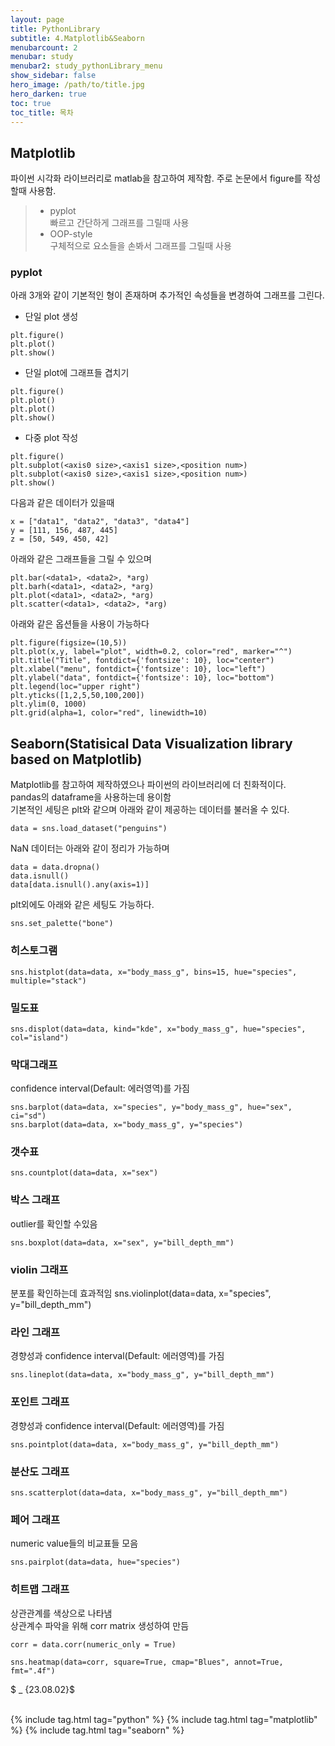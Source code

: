 ```yaml
---
layout: page
title: PythonLibrary
subtitle: 4.Matplotlib&Seaborn
menubarcount: 2
menubar: study
menubar2: study_pythonLibrary_menu
show_sidebar: false
hero_image: /path/to/title.jpg
hero_darken: true
toc: true
toc_title: 목차
---
```

## **Matplotlib**
파이썬 시각화 라이브러리로 matlab을 참고하여 제작함.
주로 논문에서 figure를 작성할때 사용함.
> * pyplot  
> 빠르고 간단하게 그래프를 그릴때 사용  
> * OOP-style  
> 구체적으로 요소들을 손봐서 그래프를 그릴때 사용

### **pyplot**
아래 3개와 같이 기본적인 형이 존재하며 추가적인 속성들을 변경하여 그래프를 그린다.

* 단일 plot 생성
```
plt.figure()  
plt.plot()  
plt.show()  
```
* 단일 plot에 그래프들 겹치기
```
plt.figure()  
plt.plot()  
plt.plot()  
plt.show()  
```
* 다중 plot 작성
```
plt.figure()  
plt.subplot(<axis0 size>,<axis1 size>,<position num>)
plt.subplot(<axis0 size>,<axis1 size>,<position num>)
plt.show()  
```  

다음과 같은 데이터가 있을때  
```
x = ["data1", "data2", "data3", "data4"]  
y = [111, 156, 487, 445]  
z = [50, 549, 450, 42]  
```
아래와 같은 그래프들을 그릴 수 있으며
```
plt.bar(<data1>, <data2>, *arg)  
plt.barh(<data1>, <data2>, *arg)  
plt.plot(<data1>, <data2>, *arg)  
plt.scatter(<data1>, <data2>, *arg)  
```
아래와 같은 옵션들을 사용이 가능하다
```
plt.figure(figsize=(10,5))  
plt.plot(x,y, label="plot", width=0.2, color="red", marker="^")  
plt.title("Title", fontdict={'fontsize': 10}, loc="center")  
plt.xlabel("menu", fontdict={'fontsize': 10}, loc="left")  
plt.ylabel("data", fontdict={'fontsize': 10}, loc="bottom")  
plt.legend(loc="upper right")  
plt.yticks([1,2,5,50,100,200])  
plt.ylim(0, 1000)  
plt.grid(alpha=1, color="red", linewidth=10)  
```

## **Seaborn(Statisical Data Visualization library based on Matplotlib)**
Matplotlib를 참고하여 제작하였으나 파이썬의 라이브러리에 더 친화적이다.  
pandas의 dataframe을 사용하는데 용이함  
기본적인 세팅은 plt와 같으며 아래와 같이 제공하는 데이터를 불러올 수 있다.
```
data = sns.load_dataset("penguins")
```
NaN 데이터는 아래와 같이 정리가 가능하며
```
data = data.dropna()  
data.isnull()  
data[data.isnull().any(axis=1)]
```
plt외에도 아래와 같은 세팅도 가능하다.
```
sns.set_palette("bone")
```

### **히스토그램**
```
sns.histplot(data=data, x="body_mass_g", bins=15, hue="species", multiple="stack")
```

### **밀도표**
```
sns.displot(data=data, kind="kde", x="body_mass_g", hue="species", col="island")
```

### **막대그래프**
confidence interval(Default: 에러영역)를 가짐
```
sns.barplot(data=data, x="species", y="body_mass_g", hue="sex", ci="sd")
sns.barplot(data=data, x="body_mass_g", y="species")
```

### **갯수표**
```
sns.countplot(data=data, x="sex")
```

### **박스 그래프**
outlier를 확인할 수있음
```
sns.boxplot(data=data, x="sex", y="bill_depth_mm")
```

### **violin 그래프**
분포를 확인하는데 효과적임
sns.violinplot(data=data, x="species", y="bill_depth_mm")

### **라인 그래프**
경향성과 confidence interval(Default: 에러영역)를 가짐
```
sns.lineplot(data=data, x="body_mass_g", y="bill_depth_mm")
```

### **포인트 그래프**
경향성과 confidence interval(Default: 에러영역)를 가짐
```
sns.pointplot(data=data, x="body_mass_g", y="bill_depth_mm")
```

### **분산도 그래프**
```
sns.scatterplot(data=data, x="body_mass_g", y="bill_depth_mm")
```

### **페어 그래프**
numeric value들의 비교표들 모음
```
sns.pairplot(data=data, hue="species")
```

### **히트맵 그래프**
상관관계를 색상으로 나타냄  
상관계수 파악을 위해 corr matrix 생성하여 만듬  
```
corr = data.corr(numeric_only = True)

sns.heatmap(data=corr, square=True, cmap="Blues", annot=True, fmt=".4f")
```

$ _ {23.08.02}$<br/><br/>



{% include tag.html tag="python" %}  {% include tag.html tag="matplotlib" %}  {% include tag.html tag="seaborn" %}
